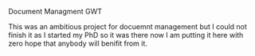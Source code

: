 Document Managment GWT

This was an ambitious project for docuemnt management but I could not finish it as I started my PhD so it was there now I am putting it here with zero hope that anybody will benifit from it.
